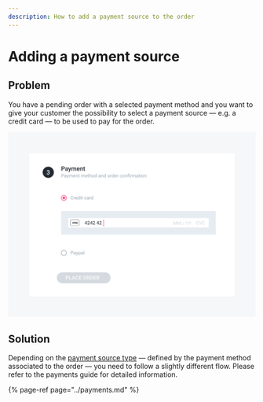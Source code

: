 ```yaml
---
description: How to add a payment source to the order
---
```


# Adding a payment source

## Problem

You have a pending order with a selected payment method and you want to give your customer the possibility to select a payment source — e.g. a credit card — to be used to pay for the order.

![A sample payment source selection](../.gitbook/assets/select-payment-source-cover.jpg)

## Solution

Depending on the [payment source type](selecting-a-payment-method.md#payment-source-types) — defined by the payment method associated to the order — you need to follow a slightly different flow. Please refer to the payments guide for detailed information.

{% page-ref page="../payments.md" %}

